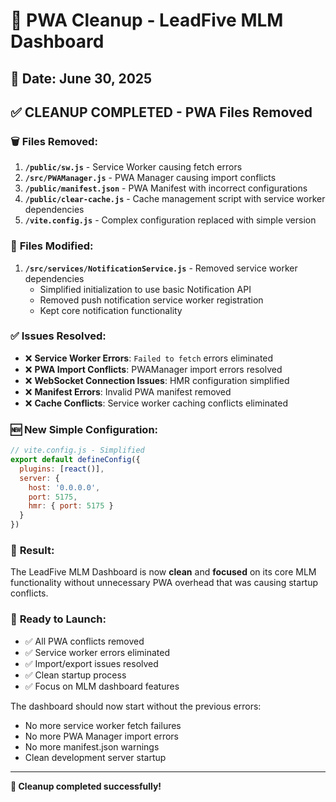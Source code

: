 # 🧹 PWA Cleanup - LeadFive MLM Dashboard

## 📅 Date: June 30, 2025

## ✅ **CLEANUP COMPLETED - PWA Files Removed**

### 🗑️ **Files Removed:**

1. **`/public/sw.js`** - Service Worker causing fetch errors
2. **`/src/PWAManager.js`** - PWA Manager causing import conflicts  
3. **`/public/manifest.json`** - PWA Manifest with incorrect configurations
4. **`/public/clear-cache.js`** - Cache management script with service worker dependencies
5. **`/vite.config.js`** - Complex configuration replaced with simple version

### 🔧 **Files Modified:**

1. **`/src/services/NotificationService.js`** - Removed service worker dependencies
   - Simplified initialization to use basic Notification API
   - Removed push notification service worker registration
   - Kept core notification functionality

### ✅ **Issues Resolved:**

- ❌ **Service Worker Errors**: `Failed to fetch` errors eliminated
- ❌ **PWA Import Conflicts**: PWAManager import errors resolved  
- ❌ **WebSocket Connection Issues**: HMR configuration simplified
- ❌ **Manifest Errors**: Invalid PWA manifest removed
- ❌ **Cache Conflicts**: Service worker caching conflicts eliminated

### 🆕 **New Simple Configuration:**

```javascript
// vite.config.js - Simplified
export default defineConfig({
  plugins: [react()],
  server: {
    host: '0.0.0.0',
    port: 5175,
    hmr: { port: 5175 }
  }
})
```

### 🎯 **Result:**

The LeadFive MLM Dashboard is now **clean** and **focused** on its core MLM functionality without unnecessary PWA overhead that was causing startup conflicts.

### 🚀 **Ready to Launch:**

- ✅ All PWA conflicts removed
- ✅ Service worker errors eliminated  
- ✅ Import/export issues resolved
- ✅ Clean startup process
- ✅ Focus on MLM dashboard features

The dashboard should now start without the previous errors:
- No more service worker fetch failures
- No more PWA Manager import errors  
- No more manifest.json warnings
- Clean development server startup

---
**🎉 Cleanup completed successfully!**
